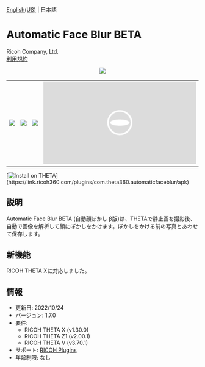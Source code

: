 [English(US)](README.md) | 日本語

# Automatic Face Blur BETA

Ricoh Company, Ltd.  
[利用規約](https://www.ricoh360.com/ja/terms/plugins/)

<div align="center"><img src="./1.png"><table><tr><td><img src="./2.png"></td><td><img src="./3.png"></td><td><img src="./4.png"></td><td><img src="./5.png"></td></tr></table></div>

[![Install on THETA](https://assets.ricoh360.com/image/upload/v1/front/theta/install-button.svg?)](https://link.ricoh360.com/plugins/com.theta360.automaticfaceblur/apk)

## 説明

<div id="plugin-description">

Automatic Face Blur BETA (自動顔ぼかし β版)は、THETAで静止画を撮影後、自動で画像を解析して顔にぼかしをかけます。ぼかしをかける前の写真とあわせて保存します。

</div>

## 新機能

<div id="plugin-whats-new">

RICOH THETA Xに対応しました。

</div>

## 情報

- 更新日: 2022/10/24
- バージョン: 1.7.0
- 要件:
  - RICOH THETA X (v1.30.0)
  - RICOH THETA Z1 (v2.00.1)
  - RICOH THETA V (v3.70.1)
- サポート: [RICOH Plugins](https://support.ricoh360.com/ja/)
- 年齢制限: なし
